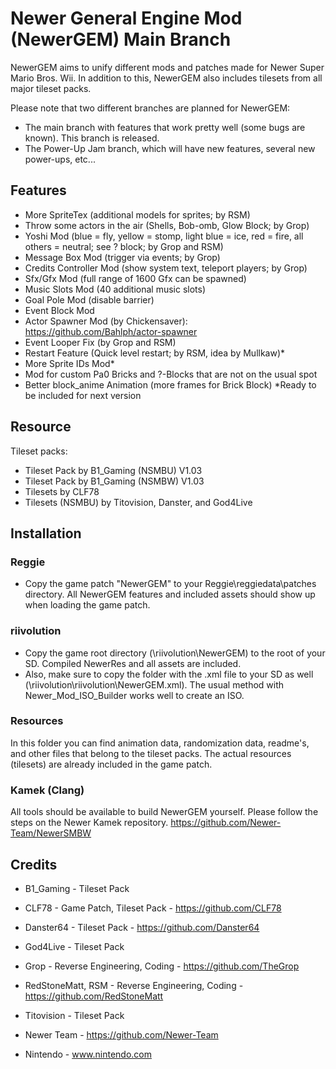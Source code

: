# Newer General Engine Mod (NewerGEM) Main Branch #
NewerGEM aims to unify different mods and patches made for Newer Super Mario Bros. Wii.
In addition to this, NewerGEM also includes tilesets from all major tileset packs.

Please note that two different branches are planned for NewerGEM:
- The main branch with features that work pretty well (some bugs are known). This branch is released.
- The Power-Up Jam branch, which will have new features, several new power-ups, etc...

## Features ##
- More SpriteTex (additional models for sprites; by RSM)
- Throw some actors in the air (Shells, Bob-omb, Glow Block; by Grop)
- Yoshi Mod (blue = fly, yellow = stomp, light blue = ice, red = fire, all others = neutral; see ? block; by Grop and RSM)
- Message Box Mod (trigger via events; by Grop)
- Credits Controller Mod (show system text, teleport players; by Grop)
- Sfx/Gfx Mod (full range of 1600 Gfx can be spawned)
- Music Slots Mod (40 additional music slots)
- Goal Pole Mod (disable barrier)
- Event Block Mod
- Actor Spawner Mod (by Chickensaver): https://github.com/Bahlph/actor-spawner
- Event Looper Fix (by Grop and RSM)
- Restart Feature (Quick level restart; by RSM, idea by Mullkaw)*
- More Sprite IDs Mod*
- Mod for custom Pa0 Bricks and ?-Blocks that are not on the usual spot
- Better block_anime Animation (more frames for Brick Block)
*Ready to be included for next version

## Resource ##
Tileset packs:
- Tileset Pack by B1_Gaming (NSMBU) V1.03
- Tileset Pack by B1_Gaming (NSMBW) V1.03
- Tilesets by CLF78
- Tilesets (NSMBU) by Titovision, Danster, and God4Live

## Installation ##

### Reggie ###
- Copy the game patch "NewerGEM" to your Reggie\reggiedata\patches directory.
All NewerGEM features and included assets should show up when loading the game patch.

### riivolution ###
- Copy the game root directory (\riivolution\NewerGEM) to the root of your SD. Compiled NewerRes and all assets are included.
- Also, make sure to copy the folder with the .xml file to your SD as well (\riivolution\riivolution\NewerGEM.xml).
The usual method with Newer_Mod_ISO_Builder works well to create an ISO.

### Resources ###
In this folder you can find animation data, randomization data, readme's, and other files that belong to the tileset packs.
The actual resources (tilesets) are already included in the game patch.

### Kamek (Clang) ###
All tools should be available to build NewerGEM yourself.
Please follow the steps on the Newer Kamek repository.
https://github.com/Newer-Team/NewerSMBW

## Credits ##
- B1_Gaming - Tileset Pack
- CLF78 - Game Patch, Tileset Pack - https://github.com/CLF78
- Danster64 - Tileset Pack - https://github.com/Danster64
- God4Live - Tileset Pack
- Grop - Reverse Engineering, Coding - https://github.com/TheGrop
- RedStoneMatt, RSM - Reverse Engineering, Coding - https://github.com/RedStoneMatt
- Titovision - Tileset Pack

- Newer Team - https://github.com/Newer-Team

- Nintendo - www.nintendo.com
